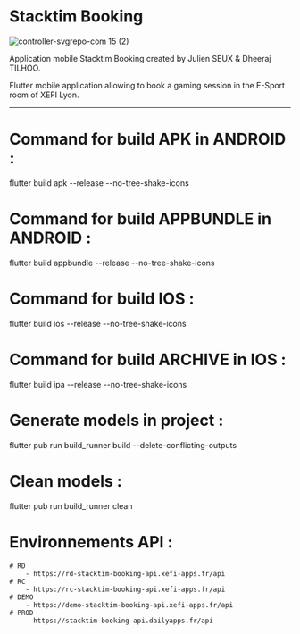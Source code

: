 # Stacktim Booking

![controller-svgrepo-com 15 (2)](https://github.com/JulienS69/stacktim-booking/assets/60474003/1d6131d2-7604-4e90-8b4a-b49cc7d740a7)

Application mobile Stacktim Booking created by Julien SEUX & Dheeraj TILHOO.

Flutter mobile application allowing to book a gaming session in the E-Sport room of XEFI Lyon.

-------------------------------------------------------------------------------------------------

# Command for build APK in ANDROID : 
flutter build apk --release --no-tree-shake-icons

# Command for build APPBUNDLE in ANDROID : 
flutter build appbundle --release --no-tree-shake-icons

# Command for build IOS : 
flutter build ios --release --no-tree-shake-icons 

# Command for build ARCHIVE in IOS : 
flutter build ipa --release --no-tree-shake-icons 

# Generate models in project :
flutter pub run build_runner build --delete-conflicting-outputs

# Clean models : 
flutter pub run build_runner clean

# Environnements API : 

    # RD
        - https://rd-stacktim-booking-api.xefi-apps.fr/api
    # RC
        - https://rc-stacktim-booking-api.xefi-apps.fr/api
    # DEMO
        - https://demo-stacktim-booking-api.xefi-apps.fr/api
    # PROD
        - https://stacktim-booking-api.dailyapps.fr/api
